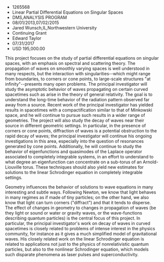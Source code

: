 
* 1265568
* Linear Partial Differential Equations on Singular Spaces
* DMS,ANALYSIS PROGRAM
* 08/01/2013,07/02/2015
* Jared Wunsch,IL,Northwestern University
* Continuing Grant
* Edward Taylor
* 07/31/2017
* USD 195,000.00

This project focuses on the study of partial differential equations on singular
spaces, with an emphasis on spectral and scattering theory. The propagation of
waves on smoothly varying spaces is well understood in many respects, but the
interaction with singularities--which might range from boundaries, to corners or
cone points, to large-scale structures "at infinity"--presents many open
problems. The principal investigator will study the asymptotic behavior of waves
propagating on certain curved spacetimes such as arise in the theory of general
relativity. The goal is to understand the long-time behavior of the radiation
pattern observed far away from a source. Recent work of the principal
investigator has yielded results in spacetimes with a compactification similar
to that of Minkowski space, and he will continue to pursue such results in a
wider range of geometries. The project will also study the decay of waves near
their source in different geometric settings. In particular, in the presence of
corners or cone points, diffraction of waves is a potential obstruction to the
rapid decay of waves; the principal investigator will continue his ongoing
investigations in this area, especially into the question of resonances
generated by cone points. Additionally, he will continue to study the behavior
of eigenfunctions and quasimodes of the Laplace operator associated to
completely integrable systems, in an effort to understand to what degree an
eigenfunction can concentrate on a sub-torus of an Arnold-Liouville torus. These
techniques should also yield new estimates for solutions to the linear
Schrodinger equation in completely integrable settings.

Geometry influences the behavior of solutions to wave equations in many
interesting and subtle ways. Following Newton, we know that light behaves in
many regimes as if made of tiny particles; on the other hand, we also know that
light can turn corners ("diffract") and that it tends to disperse. The effect of
changes in geometry to changes in propagation of waves (be they light or sound
or water or gravity waves, or the wave-functions describing quantum particles)
is the central focus of this project. In particular, the principal
investigator's work on decay of waves in curved spacetimes is closely related to
problems of intense interest in the physics community, for instance as it gives
a much simplified model of gravitational waves. His closely related work on the
linear Schrodinger equation is related to applications not just to the physics
of nonrelativistic quantum particles, but also to the nonlinear Schrodinger
equation, which models such disparate phenomena as laser pulses and
superconductivity.
